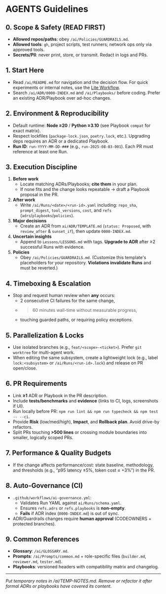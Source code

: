 # AGENTS Guidelines

## 0. Scope & Safety (READ FIRST)
- **Allowed repos/paths**: obey `/ai/Policies/GUARDRAILS.md`.
- **Allowed tools**: `gh`, project scripts, test runners; network ops only via approved tools.
- **Secrets/PII**: never print, store, or transmit. Redact in logs and PRs.

## 1. Start Here
- Read `/ai/README.md` for navigation and the decision flow. For quick experiments or internal notes, use the [Lite Workflow](ai/README.md#lite-workflow).
- Search `/ai/ADR/0000-INDEX.md` and `/ai/Playbooks/` before coding. Prefer an existing ADR/Playbook over ad-hoc changes.

## 2. Environment & Reproducibility
- Default runtime: **Node ≥20** / **Python ≥3.10** (see Playbook `compat` for exact matrix).
- Respect lockfiles (`package-lock.json`, `poetry.lock`, etc.). Upgrading deps requires an ADR or a dedicated Playbook.
- **Run ID**: `run-YYYY-MM-DD-###` (e.g., `run-2025-08-03-001`). Each PR must reference at least one Run.

## 3. Execution Discipline
1. **Before work**  
   - Locate matching ADRs/Playbooks; **cite them** in your plan.
   - If none fits and the change looks repeatable → draft a Playbook proposal in the PR.
2. **After work**  
   - Write `/ai/Runs/<date>/<run-id>.yaml` including: `repo_sha`, `prompt_digest`, `tool_versions`, `cost`, and `refs` (`adrs`/`playbooks`/`policies`).
3. **Major decisions**  
   - Create an ADR from `ai/ADR/TEMPLATE.md` (`status: Proposed`, with `review_after` & `sunset_if`), then update `0000-INDEX.md`.
4. **Uncertain insights**  
   - Append to `Lessons/LESSONS.md` with tags. **Upgrade to ADR** after ≥2 successful Runs with evidence.
5. **Policies**
   - Obey `/ai/Policies/GUARDRAILS.md`. (Customize this template's placeholders for your repository. **Violations invalidate Runs** and must be reverted.)

## 4. Timeboxing & Escalation
- Stop and request human review when **any** occurs:
  - 2 consecutive CI failures for the same change,
  - >60 minutes wall-time without measurable progress,
  - touching guarded paths, or requiring policy exceptions.

## 5. Parallelization & Locks
- Use isolated branches (e.g., `feat/<scope>-<ticket>`). Prefer `git worktree` for multi-agent work.
- When editing the same subsystem, create a lightweight lock (e.g., label `lock:<subsystem>` or `/ai/Runs/<run-id>.lock`) and release on PR open/close.

## 6. PR Requirements
- Link **≥1** ADR or Playbook in the PR description.
- Include **tests/benchmarks** and **evidence** (links to CI, logs, screenshots if UI).
- Run locally before PR: `npm run lint && npm run typecheck && npm test -- --ci`.
- Provide **Risk** (low/med/high), **Impact**, and **Rollback plan**. Avoid drive-by refactors.
- Split PRs touching **>500 lines** or crossing module boundaries into smaller, logically scoped PRs.

## 7. Performance & Quality Budgets
- If the change affects performance/cost: state baseline, methodology, and thresholds (e.g., “p95 latency ±5%, token cost ≤ +3%”) in the PR.

## 8. Auto-Governance (CI)
- `.github/workflows/ai-governance.yml`:
  - Validates Run YAML against `ai/Runs/schema.yaml`.
  - Ensures `refs.adrs` or `refs.playbooks` is **non-empty**.
  - **Fails** if ADR index (`0000-INDEX.md`) is out of sync.
- ADR/Guardrails changes require **human approval** (CODEOWNERS + protected branches).

## 9. Common References
- **Glossary**: `/ai/GLOSSARY.md`.
- **Prompts**: `/ai/Prompts/common.md` + role-specific files (`builder.md`, `reviewer.md`, `tester.md`).
- **Playbooks**: versioned headers with compatibility matrix and changelog.

---

*Put temporary notes in /ai/TEMP-NOTES.md. Remove or refactor it after formal ADRs or playbooks have covered its content.*